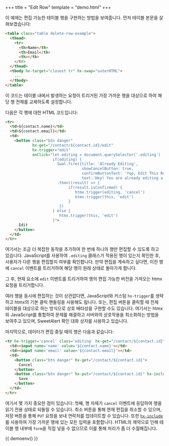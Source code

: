 +++
title = "Edit Row"
template = "demo.html"
+++

이 예제는 편집 가능한 테이블 행을 구현하는 방법을 보여줍니다. 먼저 테이블 본문을 살펴보겠습니다:

```html
<table class="table delete-row-example">
  <thead>
    <tr>
      <th>Name</th>
      <th>Email</th>
      <th></th>
    </tr>
  </thead>
  <tbody hx-target="closest tr" hx-swap="outerHTML">
    ...
  </tbody>
</table>
```

이 코드는 테이블 내에서 발생하는 요청이 트리거된 가장 가까운 행을 대상으로 하여 해당 행 전체를 교체하도록 설정합니다.

다음은 각 행에 대한 HTML 코드입니다:

```html
<tr>
  <td>${contact.name}</td>
  <td>${contact.email}</td>
  <td>
    <button class="btn danger"
            hx-get="/contact/${contact.id}/edit"
            hx-trigger="edit"
            onClick="let editing = document.querySelector('.editing')
                     if(editing) {
                       Swal.fire({title: 'Already Editing',
                                  showCancelButton: true,
                                  confirmButtonText: 'Yep, Edit This Row!',
                                  text:'Hey! You are already editing a row! Do you want to cancel that edit and continue?'})
                       .then((result) => {
                            if(result.isConfirmed) {
                               htmx.trigger(editing, 'cancel')
                               htmx.trigger(this, 'edit')
                            }
                        })
                     } else {
                        htmx.trigger(this, 'edit')
                     }">
      Edit
    </button>
  </td>
</tr>
```

여기서는 조금 더 복잡한 동작을 추가하여 한 번에 하나의 행만 편집할 수 있도록 하고 있습니다. 
JavaScript를 사용하여 `.editing` 클래스가 적용된 행이 있는지 확인한 후, 사용자가 다른 행을 편집할지 여부를 확인합니다. 
만약 편집을 계속하고 싶다면, 이전 행에 `cancel` 이벤트를 트리거하여 해당 행이 원래 상태로 돌아가게 합니다.

그 후, 현재 요소에 `edit` 이벤트를 트리거하여 행의 편집 가능한 버전을 가져오는 htmx 요청을 트리거합니다.

여러 행을 동시에 편집하는 것이 상관없다면, JavaScript와 커스텀 `hx-trigger`를 생략하고 htmx의 기본 클릭 핸들링을 사용해도 됩니다. 
또는, 편집 버튼을 클릭할 때 전체 테이블을 대상으로 하는 방식으로 상호 배타성을 구현할 수도 있습니다. 
여기서는 htmx와 JavaScript를 통합하여 문제를 해결하고 서버와의 상호작용을 최소화하는 방법을 보여주고 있으며, SweetAlert 확인 대화 상자를 사용하고 있습니다.

마지막으로, 데이터가 편집 중일 때의 행은 다음과 같습니다:

```html
<tr hx-trigger='cancel' class='editing' hx-get="/contact/${contact.id}">
  <td><input name='name' value='${contact.name}'></td>
  <td><input name='email' value='${contact.email}'></td>
  <td>
    <button class="btn danger" hx-get="/contact/${contact.id}">
      Cancel
    </button>
    <button class="btn danger" hx-put="/contact/${contact.id}" hx-include="closest tr">
      Save
    </button>
  </td>
</tr>
```

여기서 몇 가지 중요한 점이 있습니다: 첫째, 행 자체가 `cancel` 이벤트에 응답하여 행을 읽기 전용 상태로 되돌릴 수 있습니다. 
취소 버튼을 통해 현재 편집을 취소할 수 있으며, 저장 버튼을 통해 `PUT` 요청을 보내 연락처를 업데이트할 수 있습니다. 
또한 [`hx-include`](@/attributes/hx-include.md)를 사용하여 가장 가까운 행에 있는 모든 입력을 포함합니다. 
HTML의 제약으로 인해 테이블 행 내부에 `form`을 직접 넣을 수 없으므로 이를 통해 처리가 좀 더 수월해집니다.

{{ demoenv() }}

<script src="https://cdn.jsdelivr.net/npm/sweetalert2@11"></script>
<script>
    //=========================================================================
    // Fake Server Side Code
    //=========================================================================

    // data
    var contacts = [
      {
        name: "Joe Smith",
        email: "joe@smith.org",
        status: "Active",
        id: 0
      },
      {
        name: "Angie MacDowell",
        email: "angie@macdowell.org",
        status: "Active",
        id: 1
      },
      {
        name: "Fuqua Tarkenton",
        email: "fuqua@tarkenton.org",
        status: "Active",
        id: 2
      },
      {
        name: "Kim Yee",
        email: "kim@yee.org",
        status: "Inactive",
        id: 3
      },
    ];

    // routes
    init("/demo", function(request, params){
      return tableTemplate(contacts);
    });

    onGet(/\/contact\/\d+/, function(request, params){
      var id = parseInt(request.url.split("/")[2]); // get the contact
      var contact = contacts[id];
      console.log(request, id, contact)
      if(request.url.endsWith("/edit")) {
        return editTemplate(contacts[id])
      } else {
        return rowTemplate(contacts[id])
      }
    });

    onPut(/\/contact\/\d+/, function(request, params){
      var id = parseInt(request.url.split("/")[2]); // get the contact
      contact = contacts[id]
      contact.name = params['name'];
      contact.email = params['email'];
      return rowTemplate(contact);
    });

    // templates
    function rowTemplate(contact) {
      return `<tr>
      <td>${contact.name}</td>
      <td>${contact.email}</td>
      <td>
        <button class="btn danger"
                hx-get="/contact/${contact.id}/edit"
                hx-trigger="edit"
                onClick="let editing = document.querySelector('.editing')
                         if(editing) {
                           Swal.fire({title: 'Already Editing',
                                      showCancelButton: true,
                                      confirmButtonText: 'Yep, Edit This Row!',
                                      text:'Hey!  You are already editing a row!  Do you want to cancel that edit and continue?'})
                           .then((result) => {
                                if(result.isConfirmed) {
                                   htmx.trigger(editing, 'cancel')
                                   htmx.trigger(this, 'edit')
                                }
                            })
                         } else {
                            htmx.trigger(this, 'edit')
                         }">
          Edit
        </button>
      </td>
    </tr>`;
    }

    function editTemplate(contact) {
      return `<tr hx-trigger='cancel' class='editing' hx-get="/contact/${contact.id}">
      <td><input name='name' value='${contact.name}'</td>
      <td><input name='email' value='${contact.email}'</td>
      <td>
        <button class="btn danger" hx-get="/contact/${contact.id}">
          Cancel
        </button>
        <button class="btn danger" hx-put="/contact/${contact.id}" hx-include="closest tr">
          Save
        </button>
      </td>
    </tr>`;
    }

    function tableTemplate(contacts) {
      var rows = "";

      for (var i = 0; i < contacts.length; i++) {
        rows += rowTemplate(contacts[i], i, "");
      }

      return `
<table class="table delete-row-example">
  <thead>
    <tr>
      <th>Name</th>
      <th>Email</th>
      <th></th>
    </tr>
  </thead>
  <tbody hx-target="closest tr" hx-swap="outerHTML">
    ${rows}
  </tbody>
</table>`;
    }
</script>
